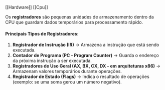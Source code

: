 [[Hardware]]
[[Cpu]]

Os **registradores** são pequenas unidades de armazenamento dentro da CPU que guardam dados temporários para processamento rápido.

#### **Principais Tipos de Registradores:**

1. **Registrador de Instrução (IR)** → Armazena a instrução que está sendo executada.
2. **Contador de Programa (PC - Program Counter)** → Guarda o endereço da próxima instrução a ser executada.
3. **Registradores de Uso Geral (AX, BX, CX, DX - em arquiteturas x86)** → Armazenam valores temporários durante operações.
4. **Registrador de Estado (Flags)** → Indica o resultado de operações (exemplo: se uma soma gerou um número negativo).